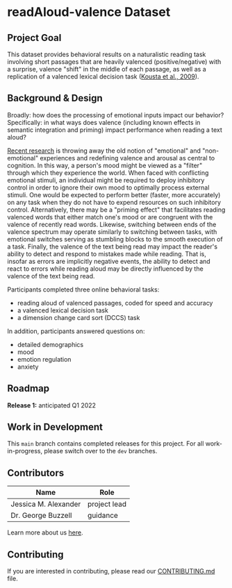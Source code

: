 # readAloud-valence Dataset

## Project Goal
This dataset provides behavioral results on a naturalistic reading task involving short passages that are heavily valenced (positive/negative) with a surprise, valence "shift" in the middle of each passage, as well as a replication of a valenced lexical decision task ([Kousta et al., 2009](https://pubmed.ncbi.nlm.nih.gov/19591976/)).


## Background & Design
Broadly: how does the processing of emotional inputs impact our behavior? Specifically: in what ways does valence (including known effects in semantic integration and priming) impact performance when reading a text aloud?

[Recent research](https://journals.sagepub.com/doi/pdf/10.1177/0963721419831992) is throwing away the old notion of "emotional" and "non-emotional" experiences and redefining valence and arousal as central to cognition. In this way, a person's mood might be viewed as a "filter" through which they experience the world.  When faced with conflicting emotional stimuli, an individual might be required to deploy inhibitory control in order to ignore their own mood to optimally process external stimuli.  One would be expected to perform better (faster, more accurately) on any task when they do not have to expend resources on such inhibitory control. Alternatively, there may be a "priming effect" that facilitates reading valenced words that either match one's mood or are congruent with the valence of recently read words. Likewise, switching between ends of the valence spectrum may operate similarly to switching between tasks, with emotional switches serving as stumbling blocks to the smooth execution of a task.  Finally, the valence of the text being read may impact the reader's ability to detect and respond to mistakes made while reading.  That is, insofar as errors are implicitly negative events, the ability to detect and react to errors while reading aloud may be directly influenced by the valence of the text being read.

Participants completed three online behavioral tasks:
* reading aloud of valenced passages, coded for speed and accuracy
* a valenced lexical decision task
* a dimension change card sort (DCCS) task

In addition, participants answered questions on:
* detailed demographics
* mood
* emotion regulation
* anxiety


## Roadmap
**Release 1:** anticipated Q1 2022


## Work in Development
This `main` branch contains completed releases for this project. For all work-in-progress, please switch over to the `dev` branches.


## Contributors
| Name | Role |
| ---  | ---  |
| Jessica M. Alexander | project lead |
| Dr. George Buzzell | guidance |

Learn more about us [here](www.ndclab.com/people).

## Contributing
If you are interested in contributing, please read our [CONTRIBUTING.md](CONTRIBUTING.md) file.
